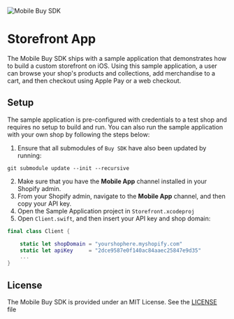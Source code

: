 ![Mobile Buy SDK](https://cloud.githubusercontent.com/assets/5244861/26738020/885c12ac-479a-11e7-8914-2853ec09f89f.png)

# Storefront App

The Mobile Buy SDK ships with a sample application that demonstrates how to build a custom storefront on iOS. Using this sample application, a user can browse your shop's products and collections, add merchandise to a cart, and then checkout using Apple Pay or a web checkout.

## Setup

The sample application is pre-configured with credentials to a test shop and requires no setup to build and run. You can also run the sample application with your own shop by following the steps below:

1. Ensure that all submodules of `Buy SDK` have also been updated by running:
```
git submodule update --init --recursive
```
2. Make sure that you have the **Mobile App** channel installed in your Shopify admin.
3. From your Shopify admin, navigate to the **Mobile App** channel, and then copy your API key.
4. Open the Sample Application project in `Storefront.xcodeproj`
5. Open `Client.swift`, and then insert your API key and shop domain:

```swift
final class Client {

    static let shopDomain = "yourshophere.myshopify.com"
    static let apiKey     = "2dce9587e0f140ac84aaec25847e9d35"
    ...
}
```

## License

The Mobile Buy SDK is provided under an MIT License.  See the [LICENSE](../../LICENSE) file
